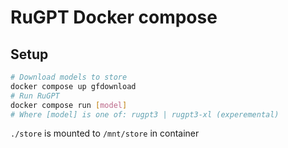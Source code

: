 # RuGPT Docker compose

## Setup

```sh
# Download models to store
docker compose up gfdownload
# Run RuGPT
docker compose run [model]
# Where [model] is one of: rugpt3 | rugpt3-xl (experemental)
```
`./store` is mounted to `/mnt/store` in container
